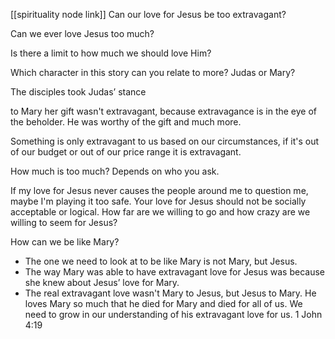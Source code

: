 [[spirituality node link]]
Can our love for Jesus be too extravagant?

Can we ever love Jesus too much?

Is there a limit to how much we should love Him?

Which character in this story can you relate to more? Judas or Mary?

The disciples took Judas’ stance

to Mary her gift wasn't extravagant, because extravagance is in the eye of the beholder. He was worthy of the gift and much more.

Something is only extravagant to us based on our circumstances, if it's out of our budget or out of our price range it is extravagant.

How much is too much? Depends on who you ask.

If my love for Jesus never causes the people around me to question me, maybe I'm playing it too safe. Your love for Jesus should not be socially acceptable or logical. How far are we willing to go and how crazy are we willing to seem for Jesus?

How can we be like Mary?

- The one we need to look at to be like Mary is not Mary, but Jesus.
- The way Mary was able to have extravagant love for Jesus was because she knew about Jesus’ love for Mary.
- The real extravagant love wasn't Mary to Jesus, but Jesus to Mary. He loves Mary so much that he died for Mary and died for all of us. We need to grow in our understanding of his extravagant love for us. 1 John 4:19